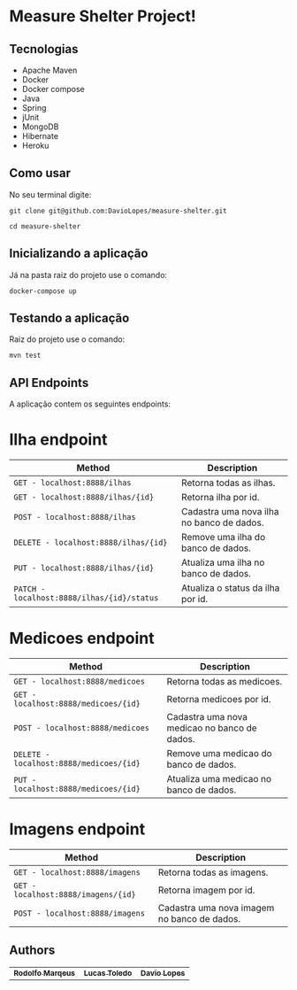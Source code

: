 # Measure Shelter Project!

## Tecnologias

* Apache Maven
* Docker
* Docker compose
* Java
* Spring
* jUnit
* MongoDB
* Hibernate
* Heroku

## Como usar


No seu terminal digite:
```
git clone git@github.com:DavioLopes/measure-shelter.git

cd measure-shelter
```

## Inicializando a aplicação

Já na pasta raiz do projeto use o comando:

```
docker-compose up

```

## Testando a aplicação

Raiz do projeto use o comando:

```
mvn test
```

## API Endpoints

A aplicação contem os seguintes endpoints:

# Ilha endpoint

| Method | Description |
|---|---|
| `GET - localhost:8888/ilhas` | Retorna todas as ilhas. |
| `GET - localhost:8888/ilhas/{id}` | Retorna ilha por id. |
| `POST - localhost:8888/ilhas` | Cadastra uma nova ilha no banco de dados. |
| `DELETE - localhost:8888/ilhas/{id}` | Remove uma ilha do banco de dados. |
| `PUT - localhost:8888/ilhas/{id}` | Atualiza uma ilha no banco de dados. |
| `PATCH - localhost:8888/ilhas/{id}/status` | Atualiza o status da ilha por id. |



# Medicoes endpoint

| Method | Description |
|---|---|
| `GET - localhost:8888/medicoes` | Retorna todas as medicoes. |
| `GET - localhost:8888/medicoes/{id}` | Retorna medicoes por id. |
| `POST - localhost:8888/medicoes` | Cadastra uma nova medicao no banco de dados. |
| `DELETE - localhost:8888/medicoes/{id}` | Remove uma medicao do banco de dados. |
| `PUT - localhost:8888/medicoes/{id}` | Atualiza uma medicao no banco de dados. |


# Imagens endpoint

| Method | Description |
|---|---|
| `GET - localhost:8888/imagens` | Retorna todas as imagens. |
| `GET - localhost:8888/imagens/{id}` | Retorna imagem por id. |
| `POST - localhost:8888/imagens` | Cadastra uma nova imagem no banco de dados. |


## Authors

<table>
  <tr>
    <td align="center">
      <a href="https://www.linkedin.com/in/rodolfomno/" target="_blank" rel="noopener noreferrer">
        <sub>
          <b>Rodolfo Marqeus</b>
        </sub>
      </a>
    </td>
        <td align="center">
      <a href="https://www.linkedin.com/in/lucas-m-toledo/" target="_blank" rel="noopener noreferrer">
        <sub>
          <b>Lucas Toledo</b>
        </sub>
      </a>
    </td>
        <td align="center">
      <a href="https://www.linkedin.com/in/rodolfomno/" target="_blank" rel="noopener noreferrer">
        <sub>
          <b>Davio Lopes</b>
        </sub>
      </a>
    </td>
  </tr>
</table>

